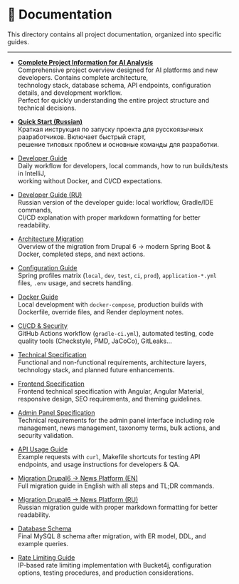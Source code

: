 # 📖 Documentation

This directory contains all project documentation, organized into specific guides.

---

- **[Complete Project Information for AI Analysis](./TASK_DESCRIPTION.md)**  
  Comprehensive project overview designed for AI platforms and new developers. Contains complete architecture,  
  technology stack, database schema, API endpoints, configuration details, and development workflow.  
  Perfect for quickly understanding the entire project structure and technical decisions.

- **[Quick Start (Russian)](./QUICK_START_RU.md)**  
  Краткая инструкция по запуску проекта для русскоязычных разработчиков. Включает быстрый старт,  
  решение типовых проблем и основные команды для разработки.

- [Developer Guide](./DEVELOPER_GUIDE.md)  
  Daily workflow for developers, local commands, how to run builds/tests in IntelliJ,  
  working without Docker, and CI/CD expectations.

- [Developer Guide (RU)](./DEVELOPER_GUIDE_RU.md)  
  Russian version of the developer guide: local workflow, Gradle/IDE commands,  
  CI/CD explanation with proper markdown formatting for better readability.

- [Architecture Migration](./ARCHITECTURE_MIGRATION.md)  
  Overview of the migration from Drupal 6 → modern Spring Boot & Docker, completed steps, and next actions.

- [Configuration Guide](./CONFIG_GUIDE.md)  
  Spring profiles matrix (`local`, `dev`, `test`, `ci`, `prod`), `application-*.yml` files, `.env` usage, and secrets handling.

- [Docker Guide](./DOCKER_GUIDE.md)  
  Local development with `docker-compose`, production builds with Dockerfile, override files, and Render deployment notes.

- [CI/CD & Security](./CI_CD_SECURITY.md)  
  GitHub Actions workflow (`gradle-ci.yml`), automated testing, code quality tools (Checkstyle, PMD, JaCoCo), GitLeaks…

- [Technical Specification](./TECHNICAL_SPEC.md)  
  Functional and non-functional requirements, architecture layers, technology stack, and planned future enhancements.

- [Frontend Specification](./FRONTEND_SPEC.md)  
  Frontend technical specification with Angular, Angular Material, responsive design, SEO requirements, and theming guidelines.

- [Admin Panel Specification](./ADMIN_PANEL_SPEC.md)  
  Technical requirements for the admin panel interface including role management, news management, taxonomy terms, bulk actions, and security validation.

- [API Usage Guide](./API_USAGE.md)  
  Example requests with `curl`, Makefile shortcuts for testing API endpoints, and usage instructions for developers & QA.

- [Migration Drupal6 → News Platform (EN)](./MIGRATION_DRUPAL6.md)  
  Full migration guide in English with all steps and TL;DR commands.

- [Migration Drupal6 → News Platform (RU)](./MIGRATION_DRUPAL6_RU.md)  
  Russian migration guide with proper markdown formatting for better readability.

- [Database Schema](./DATABASE_SCHEMA.md)  
  Final MySQL 8 schema after migration, with ER model, DDL, and example queries.

- [Rate Limiting Guide](./RATE_LIMITING.md)  
  IP-based rate limiting implementation with Bucket4j, configuration options, testing procedures, and production considerations.